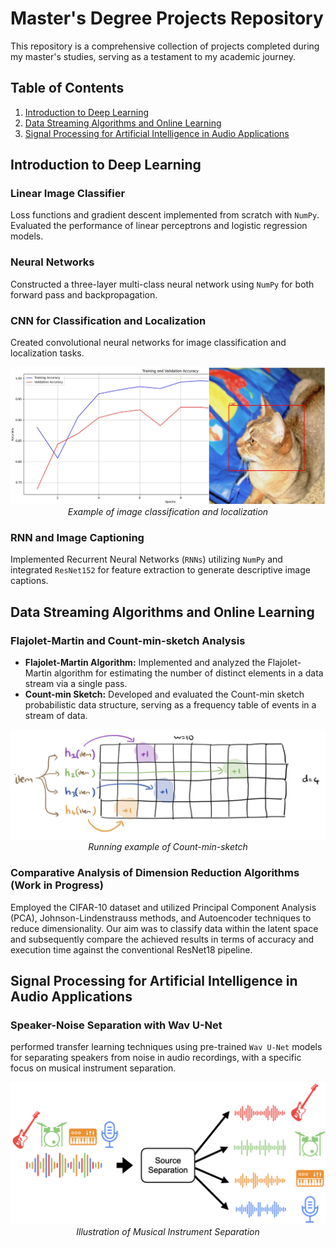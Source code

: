 # Master's Degree Projects Repository

This repository is a comprehensive collection of projects completed during my master's studies, serving as a testament to my academic journey.

## Table of Contents
1. [Introduction to Deep Learning](#introduction-to-deep-learning)
2. [Data Streaming Algorithms and Online Learning](#data-streaming-algorithms-and-online-learning)
3. [Signal Processing for Artificial Intelligence in Audio Applications](#signal-processing-for-artificial-intelligence-in-audio-applications)


## Introduction to Deep Learning <a name="introduction-to-deep-learning"></a>

### Linear Image Classifier
Loss functions and gradient descent implemented from scratch with `NumPy`. Evaluated the performance of linear perceptrons and logistic regression models.

### Neural Networks
Constructed a three-layer multi-class neural network using `NumPy` for both forward pass and backpropagation.

### CNN for Classification and Localization
Created convolutional neural networks for image classification and localization tasks.

<p align="center">
  <img src="https://github.com/YuvalSh1233/MScProjects/blob/main/images/1.jpg?raw=true" alt="Image Alt Text"><br>
  <em>Example of image classification and localization</em>
</p>

### RNN and Image Captioning
Implemented Recurrent Neural Networks (`RNNs`) utilizing `NumPy` and integrated `ResNet152` for feature extraction to generate descriptive image captions.

## Data Streaming Algorithms and Online Learning <a name="data-streaming-algorithms-and-online-learning"></a>

### Flajolet-Martin and Count-min-sketch Analysis
- **Flajolet-Martin Algorithm:** Implemented and analyzed the Flajolet-Martin algorithm for estimating the number of distinct elements in a data stream via a single pass.
- **Count-min Sketch:** Developed and evaluated the Count-min sketch probabilistic data structure, serving as a frequency table of events in a stream of data.

<p align="center">
  <img src="https://github.com/YuvalSh1233/MScProjects/blob/main/images/3.png?raw=true" alt="Image Alt Text"><br>
  <em>Running example of Count-min-sketch</em>
</p>

### Comparative Analysis of Dimension Reduction Algorithms (Work in Progress)
Employed the CIFAR-10 dataset and utilized Principal Component Analysis (PCA), Johnson-Lindenstrauss methods, and Autoencoder techniques to reduce dimensionality. Our aim was to classify data within the latent space and subsequently compare the achieved results in terms of accuracy and execution time against the conventional ResNet18 pipeline.

## Signal Processing for Artificial Intelligence in Audio Applications <a name="signal-processing-for-artificial-intelligence-in-audio-applications"></a>

### Speaker-Noise Separation with Wav U-Net
performed transfer learning techniques using pre-trained `Wav U-Net` models for separating speakers from noise in audio recordings, with a specific focus on musical instrument separation.

<p align="center">
  <img src="https://github.com/YuvalSh1233/MScProjects/blob/main/images/2.png?raw=true" alt="Image Alt Text"><br>
  <em>Illustration of Musical Instrument Separation</em>
</p>
